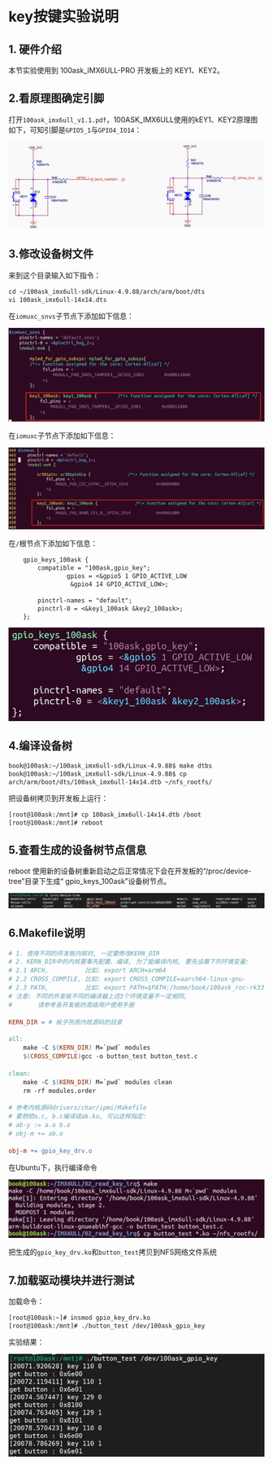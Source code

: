 # key按键实验说明



## 1. 硬件介绍

本节实验使用到 100ask_IMX6ULL-PRO 开发板上的 KEY1、KEY2。



## 2.看原理图确定引脚

打开`100ask_imx6ull_v1.1.pdf`，100ASK_IMX6ULL使用的kEY1、KEY2原理图如下，可知引脚是`GPIO5_1`与`GPIO4_IO14`：

![io](key_pin.jpg)





## 3.修改设备树文件

来到这个目录输入如下指令：

```
cd ~/100ask_imx6ull-sdk/Linux-4.9.88/arch/arm/boot/dts
vi 100ask_imx6ull-14x14.dts
```



在`iomuxc_snvs`子节点下添加如下信息：

![iomuxc_snvs](iomuxc_snvs.jpg)

在`iomuxc`子节点下添加如下信息：

![iomuxc](iomuxc.jpg)

在`/`根节点下添加如下信息：

```
    gpio_keys_100ask {
        compatible = "100ask,gpio_key";
                gpios = <&gpio5 1 GPIO_ACTIVE_LOW
                 &gpio4 14 GPIO_ACTIVE_LOW>;
    
        pinctrl-names = "default";
        pinctrl-0 = <&key1_100ask &key2_100ask>;
    };  
```

![gpio_keys_100ask](gpio_keys_100ask.jpg)



## 4.编译设备树

```
book@100ask:~/100ask_imx6ull-sdk/Linux-4.9.88$ make dtbs
book@100ask:~/100ask_imx6ull-sdk/Linux-4.9.88$ cp arch/arm/boot/dts/100ask_imx6ull-14x14.dtb ~/nfs_rootfs/
```

把设备树拷贝到开发板上运行：

```
[root@100ask:/mnt]# cp 100ask_imx6ull-14x14.dtb /boot
[root@100ask:/mnt]# reboot
```



## 5.查看生成的设备树节点信息

reboot 使用新的设备树重新启动之后正常情况下会在开发板的“/proc/device-tree”目录下生成“ gpio_keys_100ask”设备树节点。

![device_tree](device_tree.jpg)



## 6.Makefile说明

```makefile
# 1. 使用不同的开发板内核时, 一定要修改KERN_DIR
# 2. KERN_DIR中的内核要事先配置、编译, 为了能编译内核, 要先设置下列环境变量:
# 2.1 ARCH,          比如: export ARCH=arm64
# 2.2 CROSS_COMPILE, 比如: export CROSS_COMPILE=aarch64-linux-gnu-
# 2.3 PATH,          比如: export PATH=$PATH:/home/book/100ask_roc-rk3399-pc/ToolChain-6.3.1/gcc-linaro-6.3.1-2017.05-x86_64_aarch64-linux-gnu/bin 
# 注意: 不同的开发板不同的编译器上述3个环境变量不一定相同,
#       请参考各开发板的高级用户使用手册

KERN_DIR = # 板子所用内核源码的目录

all:
	make -C $(KERN_DIR) M=`pwd` modules 
	$(CROSS_COMPILE)gcc -o button_test button_test.c

clean:
	make -C $(KERN_DIR) M=`pwd` modules clean
	rm -rf modules.order

# 参考内核源码drivers/char/ipmi/Makefile
# 要想把a.c, b.c编译成ab.ko, 可以这样指定:
# ab-y := a.o b.o
# obj-m += ab.o

obj-m += gpio_key_drv.o
```

在Ubuntu下，执行编译命令

![makefile](makefile.jpg)

把生成的`gpio_key_drv.ko`和`button_test`拷贝到NFS网络文件系统



## 7.加载驱动模块并进行测试

加载命令：

```
[root@100ask:~]# insmod gpio_key_drv.ko
[root@100ask:/mnt]# ./button_test /dev/100ask_gpio_key
```



实验结果：

![test](test.jpg)









